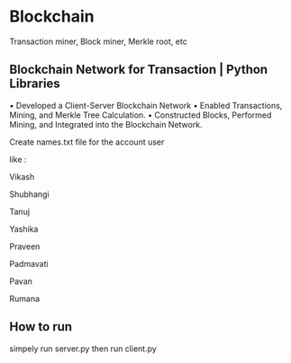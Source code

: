 # Blockchain
Transaction miner, Block miner, Merkle root, etc


## Blockchain Network for Transaction | Python Libraries 
• Developed a Client-Server Blockchain Network 
• Enabled Transactions, Mining, and Merkle Tree Calculation. 
• Constructed Blocks, Performed Mining, and Integrated into the Blockchain Network.

Create names.txt file for the account user 

like :

Vikash

Shubhangi

Tanuj

Yashika

Praveen

Padmavati

Pavan

Rumana

## How to run

simpely run server.py then run client.py




